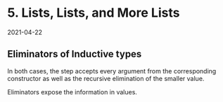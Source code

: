 # 5. Lists, Lists, and More Lists

2021-04-22

## Eliminators of Inductive types

In both cases,
the step accepts every argument
from the corresponding constructor
as well as the recursive elimination of the smaller value.

Eliminators expose the information in values.
